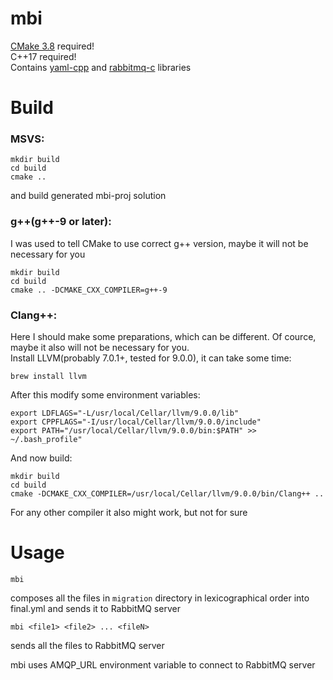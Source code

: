 # mbi

[CMake 3.8](https://cmake.org/download/) required!  
C++17 required!  
Contains [yaml-cpp](https://github.com/jbeder/yaml-cpp) and [rabbitmq-c](https://github.com/alanxz/rabbitmq-c) libraries  

# Build

### MSVS:  
```
mkdir build  
cd build  
cmake ..  
```
and build generated mbi-proj solution  
 
### g++(g++-9 or later):  
I was used to tell CMake to use correct g++ version, maybe it will not be necessary for you  
```
mkdir build  
cd build  
cmake .. -DCMAKE_CXX_COMPILER=g++-9
```
### Clang++:  
Here I should make some preparations, which can be different. Of cource, maybe it also will not be necessary for you.  
Install LLVM(probably 7.0.1+, tested for 9.0.0), it can take some time:  
```
brew install llvm  
```
After this modify some environment variables:  
```
export LDFLAGS="-L/usr/local/Cellar/llvm/9.0.0/lib"  
export CPPFLAGS="-I/usr/local/Cellar/llvm/9.0.0/include"  
export PATH="/usr/local/Cellar/llvm/9.0.0/bin:$PATH" >> ~/.bash_profile"  
```
And now build:
```
mkdir build  
cd build  
cmake -DCMAKE_CXX_COMPILER=/usr/local/Cellar/llvm/9.0.0/bin/Clang++ ..  
```

For any other compiler it also might work, but not for sure  

# Usage

```
mbi
```
 composes all the files in ```migration``` directory in lexicographical order into final.yml and sends it to RabbitMQ server  

```
mbi <file1> <file2> ... <fileN>
```
 sends all the files to RabbitMQ server  
 
mbi uses AMQP_URL environment variable to connect to RabbitMQ server

